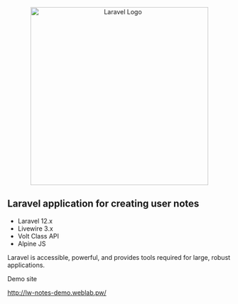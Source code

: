 <p align="center"><a href="https://laravel.com" target="_blank"><img src="https://raw.githubusercontent.com/laravel/art/master/logo-lockup/5%20SVG/2%20CMYK/1%20Full%20Color/laravel-logolockup-cmyk-red.svg" width="400" alt="Laravel Logo"></a></p>

## Laravel application for creating user notes

- Laravel 12.x
- Livewire 3.x
- Volt Class API
- Alpine JS

Laravel is accessible, powerful, and provides tools required for large, robust applications.

Demo site

http://lw-notes-demo.weblab.pw/
